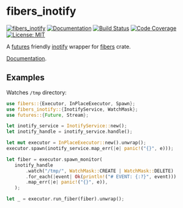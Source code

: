 fibers_inotify
==============

[![fibers_inotify](http://meritbadge.herokuapp.com/fibers_inotify)](https://crates.io/crates/fibers_inotify)
[![Documentation](https://docs.rs/fibers_inotify/badge.svg)](https://docs.rs/fibers_inotify)
[![Build Status](https://travis-ci.org/sile/fibers_inotify.svg?branch=master)](https://travis-ci.org/sile/fibers_inotify)
[![Code Coverage](https://codecov.io/gh/sile/fibers_inotify/branch/master/graph/badge.svg)](https://codecov.io/gh/sile/fibers_inotify/branch/master)
[![License: MIT](https://img.shields.io/badge/license-MIT-blue.svg)](LICENSE)

A [futures] friendly [inotify] wrapper for [fibers] crate.

[Documentation](https://docs.rs/fibers_inotify).

[futures]: https://crates.io/crates/futures
[fibers]: https://crates.io/crates/fibers
[inotify]: https://en.wikipedia.org/wiki/Inotify

Examples
---------

Watches `/tmp` directory:

```rust
use fibers::{Executor, InPlaceExecutor, Spawn};
use fibers_inotify::{InotifyService, WatchMask};
use futures::{Future, Stream};

let inotify_service = InotifyService::new();
let inotify_handle = inotify_service.handle();

let mut executor = InPlaceExecutor::new().unwrap();
executor.spawn(inotify_service.map_err(|e| panic!("{}", e)));

let fiber = executor.spawn_monitor(
   inotify_handle
       .watch("/tmp/", WatchMask::CREATE | WatchMask::DELETE)
       .for_each(|event| Ok(println!("# EVENT: {:?}", event)))
       .map_err(|e| panic!("{}", e)),
   );

let _ = executor.run_fiber(fiber).unwrap();
```
